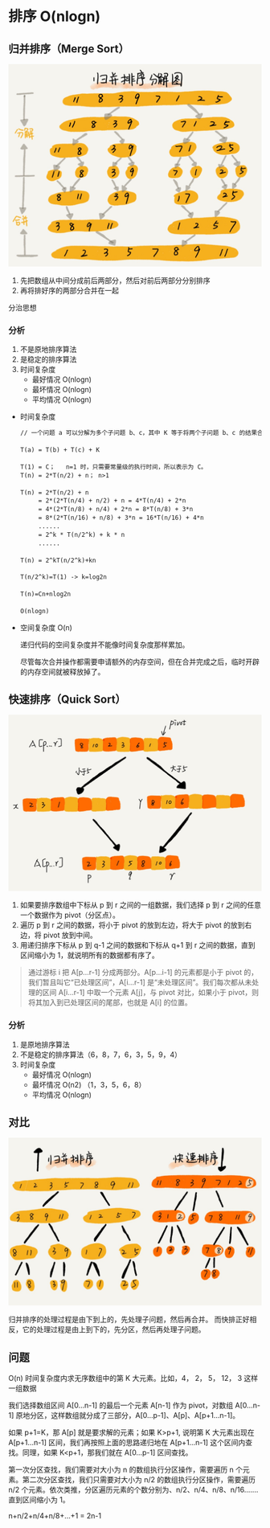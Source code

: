 # 排序 O(nlogn)

## 归并排序（Merge Sort）

![](media/15820250412483.jpg)

1. 先把数组从中间分成前后两部分，然后对前后两部分分别排序
2. 再将排好序的两部分合并在一起

分治思想

### 分析

1. 不是原地排序算法
2. 是稳定的排序算法
3. 时间复杂度
    + 最好情况 O(nlogn)
    + 最坏情况 O(nlogn)
    + 平均情况 O(nlogn)

+ 时间复杂度

    ```md
    // 一个问题 a 可以分解为多个子问题 b、c，其中 K 等于将两个子问题 b、c 的结果合并成问题 a 的结果所消耗的时间。

    T(a) = T(b) + T(c) + K

    T(1) = C；   n=1 时，只需要常量级的执行时间，所以表示为 C。
    T(n) = 2*T(n/2) + n； n>1

    T(n) = 2*T(n/2) + n
         = 2*(2*T(n/4) + n/2) + n = 4*T(n/4) + 2*n
         = 4*(2*T(n/8) + n/4) + 2*n = 8*T(n/8) + 3*n
         = 8*(2*T(n/16) + n/8) + 3*n = 16*T(n/16) + 4*n
         ......
         = 2^k * T(n/2^k) + k * n
         ......

    T(n) = 2^kT(n/2^k)+kn

    T(n/2^k)=T(1) -> k=log2n

    T(n)=Cn+nlog2n

    O(nlogn)
    ```

+ 空间复杂度 O(n)

    递归代码的空间复杂度并不能像时间复杂度那样累加。

    尽管每次合并操作都需要申请额外的内存空间，但在合并完成之后，临时开辟的内存空间就被释放掉了。

## 快速排序（Quick Sort）

![](media/15820249939312.jpg)

1. 如果要排序数组中下标从 p 到 r 之间的一组数据，我们选择 p 到 r 之间的任意一个数据作为 pivot（分区点）。
2. 遍历 p 到 r 之间的数据，将小于 pivot 的放到左边，将大于 pivot 的放到右边，将 pivot 放到中间。
3. 用递归排序下标从 p 到 q-1 之间的数据和下标从 q+1 到 r 之间的数据，直到区间缩小为 1，就说明所有的数据都有序了。


> 通过游标 i 把 A[p…r-1] 分成两部分。A[p…i-1] 的元素都是小于 pivot 的，我们暂且叫它“已处理区间”，A[i…r-1] 是“未处理区间”。我们每次都从未处理的区间 A[i…r-1] 中取一个元素 A[j]，与 pivot 对比，如果小于 pivot，则将其加入到已处理区间的尾部，也就是 A[i] 的位置。

### 分析

1. 是原地排序算法
2. 不是稳定的排序算法（6，8，7，6，3，5，9，4）
3. 时间复杂度
    + 最好情况 O(nlogn)
    + 最坏情况 O(n2) （1，3，5，6，8）
    + 平均情况 O(nlogn)

## 对比

![](media/15820249695846.jpg)

归并排序的处理过程是由下到上的，先处理子问题，然后再合并。
而快排正好相反，它的处理过程是由上到下的，先分区，然后再处理子问题。

## 问题

O(n) 时间复杂度内求无序数组中的第 K 大元素。比如，4， 2， 5， 12， 3 这样一组数据

我们选择数组区间 A[0…n-1] 的最后一个元素 A[n-1] 作为 pivot，对数组 A[0…n-1] 原地分区，这样数组就分成了三部分，A[0…p-1]、A[p]、A[p+1…n-1]。

如果 p+1=K，那 A[p] 就是要求解的元素；如果 K>p+1, 说明第 K 大元素出现在 A[p+1…n-1] 区间，我们再按照上面的思路递归地在 A[p+1…n-1] 这个区间内查找。同理，如果 K<p+1，那我们就在 A[0…p-1] 区间查找。


第一次分区查找，我们需要对大小为 n 的数组执行分区操作，需要遍历 n 个元素。第二次分区查找，我们只需要对大小为 n/2 的数组执行分区操作，需要遍历 n/2 个元素。依次类推，分区遍历元素的个数分别为、n/2、n/4、n/8、n/16.……直到区间缩小为 1。

n+n/2+n/4+n/8+…+1 = 2n-1


